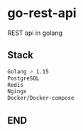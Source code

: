 # go-rest-api
REST api in golang

## Stack
```bash
Golang > 1.15
PostgreSQL
Redis
Ngingx
Docker/Docker-compose
```

## END